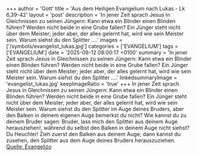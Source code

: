 +++
author = 'Gott'
title = 'Aus dem Heiligen Evangelium nach Lukas - Lk 6,39-42'
layout = 'post'
description = 'In jener Zeit sprach Jesus in Gleichnissen zu seinen Jüngern: Kann etwa ein Blinder einen Blinden führen? Werden nicht beide in eine Grube fallen? Ein Jünger steht nicht über dem Meister; jeder aber, der alles gelernt hat, wird wie sein Meister sein. Warum siehst du den Splitter ....'
images = ['/symbols/evangelist_lukas.jpg']
categories = ['EVANGELIUM']
tags = ['EVANGELIUM']
date = '2025-09-12 08:00:17 +0100'
summary = 'In jener Zeit sprach Jesus in Gleichnissen zu seinen Jüngern: Kann etwa ein Blinder einen Blinden führen? Werden nicht beide in eine Grube fallen? Ein Jünger steht nicht über dem Meister; jeder aber, der alles gelernt hat, wird wie sein Meister sein. Warum siehst du den Splitter ....'
linkedsummaryImage = 'evangelist_lukas.jpg'
keepImageRatio = 'true'
+++
In jener Zeit sprach Jesus in Gleichnissen zu seinen Jüngern: Kann etwa ein Blinder einen Blinden führen? Werden nicht beide in eine Grube fallen?
Ein Jünger steht nicht über dem Meister; jeder aber, der alles gelernt hat, wird wie sein Meister sein.
Warum siehst du den Splitter im Auge deines Bruders, aber den Balken in deinem eigenen Auge bemerkst du nicht?
Wie kannst du zu deinem Bruder sagen: Bruder, lass mich den Splitter aus deinem Auge herausziehen!, während du selbst den Balken in deinem Auge nicht siehst? Du Heuchler! Zieh zuerst den Balken aus deinem Auge; dann kannst du zusehen, den Splitter aus dem Auge deines Bruders herauszuziehen.<!--more--><br> [Quelle: Evangelizo](https://evangeliumtagfuertag.org/DE/gospel)